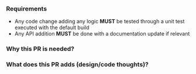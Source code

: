 ### Requirements

* Any code change adding any logic **MUST** be tested through a unit test executed with the default build
* Any API addition **MUST** be done with a documentation update if relevant 

### Why this PR is needed?

### What does this PR adds (design/code thoughts)?
